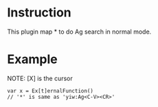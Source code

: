 # Instruction
This plugin map * to do Ag search in normal mode.

# Example
NOTE: [X] is the cursor
```
var x = Ex[t]ernalFunction()
// '*' is same as 'yiw:Ag<C-V><CR>'
```
